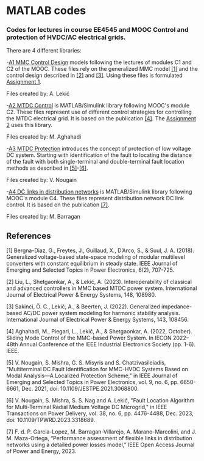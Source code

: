 # MATLAB codes
### Codes for lectures in course EE4545 and MOOC Control and protection of HVDC/AC electrical grids.
 
There are 4 different libraries:

-[A1 MMC Control Design](/MATLAB/A1%20MMC%20control%20design) models following the lectures of modules C1 and C2 of the MOOC. These files rely on the generalized MMC model [[1]](#1) and
the control design described in [[2]](#2) and [[3]](#3). Using these files is formulated [Assignment 1](/MATLAB/A1%20MMC%20control%20design/Assignment%201%20-%20MMC%20design%20and%20control.pdf).

Files created by: A. Lekić

-[A2 MTDC Control](/MATLAB/A2%20MTDC%20control) is MATLAB/Simulink library following MOOC's module C2. These files represent use of different control strategies
for controlling the MTDC electrical grid. It is based on the publication [[4]](#4). The [Assignment 2](/MATLAB/A2%20MTDC%20control/Assignment%202%20-%20MTDC%20controls.pdf) uses this library.
 
Files created by: M. Aghahadi 
 
-[A3 MTDC Protection](/MATLAB/A3%20MTDC%20Protection) introduces the concept of protection of low voltage DC system. Starting with identification of the 
fault to locating the distance of the fault with both single-terminal and double-terminal fault location methods as described in [[5]](#5)-[[6]](#6). 

Files created by: V. Nougain

-[A4 DC links in distribution networks](/MATLAB/A4%20DC%20links%20in%20distribution%20networks) is MATLAB/Simulink library following MOOC's module C4. These files represent distribution network DC link control. 
It is based on the publication [[7]](#7). 

Files created by: M. Barragan

## References
<a id="1">[1]</a>
Bergna-Diaz, G., Freytes, J., Guillaud, X., D’Arco, S., & Suul, J. A. (2018). Generalized voltage-based state-space modeling of modular multilevel converters with 
constant equilibrium in steady state. IEEE Journal of Emerging and Selected Topics in Power Electronics, 6(2), 707-725.

<a id="2">[2]</a> Liu, L., Shetgaonkar, A., & Lekić, A. (2023). Interoperability of classical and advanced controllers in MMC based MTDC power system. International Journal of 
Electrical Power & Energy Systems, 148, 108980.

<a id="3">[3]</a> Sakinci, Ö. C., Lekić, A., & Beerten, J. (2022). Generalized impedance-based AC/DC power system modeling for harmonic stability analysis. International Journal 
of Electrical Power & Energy Systems, 143, 108456.

<a id="4">[4]</a> Aghahadi, M., Piegari, L., Lekić, A., & Shetgaonkar, A. (2022, October). Sliding Mode Control of the MMC-based Power System. In IECON 2022–48th Annual Conference 
of the IEEE Industrial Electronics Society (pp. 1-6). IEEE.

<a id="5">[5]</a> V. Nougain, S. Mishra, G. S. Misyris and S. Chatzivasileiadis, "Multiterminal DC Fault Identification for MMC-HVDC Systems Based on Modal Analysis—A Localized Protection Scheme," in IEEE Journal of Emerging and Selected Topics in Power Electronics, vol. 9, no. 6, pp. 6650-6661, Dec. 2021, doi: 10.1109/JESTPE.2021.3068800.

<a id="6">[6]</a> V. Nougain, S. Mishra, S. S. Nag and A. Lekić, "Fault Location Algorithm for Multi-Terminal Radial Medium Voltage DC Microgrid," in IEEE Transactions on Power Delivery, vol. 38, no. 6, pp. 4476-4488, Dec. 2023, doi: 10.1109/TPWRD.2023.3318689.

<a id="7">[7]</a> F. d. P. Garcia-Lopez, M. Barragan-Villarejo, A. Marano-Marcolini, and J. M. Maza-Ortega, “Performance
assessment of flexible links in distribution networks using a detailed power losses model,” IEEE Open Access
Journal of Power and Energy, 2023.
